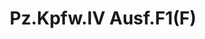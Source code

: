 ---
layout: product
title: "Pz.Kpfw.IV Ausf.F1(F)"
price: "3500" 
desc: "Maketa"
img_path: "/assets/img/DRA7321.webp"
brand: "Dragon"
available: false
special_offer: false
new: false
soon: false
cat: "010000"
subcat: "010600"
subsubcat: "0N/A"
sifra: "DRA7321"
popular: false
spec: false
---